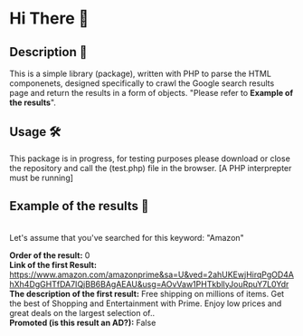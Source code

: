 # Hi There 👋

## Description 📰
This is a simple library (package), written with PHP to parse the HTML componenets, designed specifically to crawl the Google search results page and return the results in a form of objects. "Please refer to **Example of the results**".

## Usage 🛠️
This package is in progress, for testing purposes please download or close the repository and call the (test.php) file in the browser. [A PHP interprepter must be running]

## Example of the results 🚦
<br />
Let's assume that you've searched for this keyword: "Amazon"

**Order of the result:** 0 <br /> 
**Link of the first Result:** https://www.amazon.com/amazonprime&sa=U&ved=2ahUKEwjHirqPgOD4AhXh4DgGHTfDA7IQjBB6BAgAEAU&usg=AOvVaw1PHTkbllyJouRpuY7L0Ydr<br />
**The description of the first result:** Free shipping on millions of items. Get the best of Shopping and Entertainment with Prime. Enjoy low prices and great deals on the largest selection of..<br />
**Promoted (is this result an AD?):** False<br />

